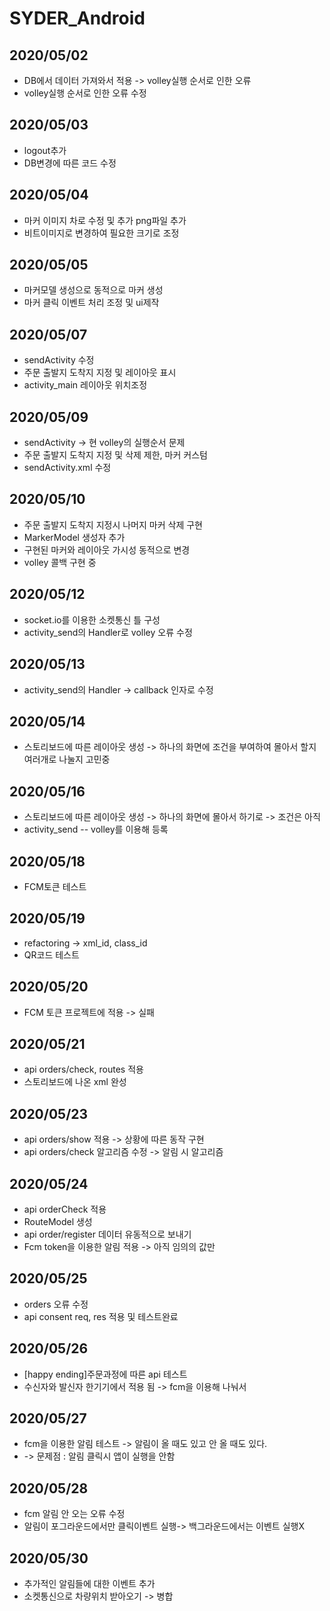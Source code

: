 # SYDER_Android
2020/05/02
-------------
* DB에서 데이터 가져와서 적용 -> volley실행 순서로 인한 오류
* volley실행 순서로 인한 오류 수정

2020/05/03 
-------------
* logout추가 
* DB변경에 따른 코드 수정

2020/05/04
-------------
* 마커 이미지 차로 수정 및 추가 png파일 추가 
* 비트이미지로 변경하여 필요한 크기로 조정

2020/05/05
-------------
* 마커모델 생성으로 동적으로 마커 생성 
* 마커 클릭 이벤트 처리 조정 및 ui제작

2020/05/07
-------------
* sendActivity 수정
* 주문 출발지 도착지 지정 및 레이아웃 표시
* activity_main 레이아웃 위치조정

2020/05/09
-------------
* sendActivity -> 현 volley의 실행순서 문제
* 주문 출발지 도착지 지정 및 삭제 제한, 마커 커스텀 
* sendActivity.xml 수정

2020/05/10
-------------
* 주문 출발지 도착지 지정시 나머지 마커 삭제 구현
* MarkerModel 생성자 추가
* 구현된 마커와 레이아웃 가시성 동적으로 변경
* volley 콜백 구현 중

2020/05/12
-------------
* socket.io를 이용한 소켓통신 틀 구성
* activity_send의 Handler로 volley 오류 수정

2020/05/13
-------------
* activity_send의 Handler -> callback 인자로 수정

2020/05/14
-------------
* 스토리보드에 따른 레이아웃 생성 -> 하나의 화면에 조건을 부여하여 몰아서 할지 여러개로 나눌지 고민중

2020/05/16
-------------
* 스토리보드에 따른 레이아웃 생성 -> 하나의 화면에 몰아서 하기로 -> 조건은 아직
* activity_send -- volley를 이용해 등록

2020/05/18
-------------
* FCM토큰 테스트 

2020/05/19
--------------
* refactoring -> xml_id, class_id
* QR코드 테스트

2020/05/20
--------------
* FCM 토큰 프로젝트에 적용 -> 실패

2020/05/21
---------------
* api orders/check, routes 적용
* 스토리보드에 나온 xml 완성

2020/05/23
---------------
* api orders/show 적용 -> 상황에 따른 동작 구현
* api orders/check 알고리즘 수정 -> 알림 시 알고리즘 

2020/05/24
---------------
* api orderCheck 적용
* RouteModel 생성
* api order/register 데이터 유동적으로 보내기
* Fcm token을 이용한 알림 적용 -> 아직 임의의 값만 

2020/05/25
----------------
* orders 오류 수정
* api consent req, res 적용 및 테스트완료

2020/05/26
----------------
* [happy ending]주문과정에 따른 api 테스트
* 수신자와 발신자 한기기에서 적용 됨 -> fcm을 이용해 나눠서 

2020/05/27
----------------
* fcm을 이용한 알림 테스트 -> 알림이 올 때도 있고 안 올 때도 있다.
* -> 문제점 : 알림 클릭시 앱이 실행을 안함 

2020/05/28
----------------
* fcm 알림 안 오는 오류 수정  
* 알림이 포그라운드에서만 클릭이벤트 실행-> 백그라운드에서는 이벤트 실행X

2020/05/30
-----------------
* 추가적인 알림들에 대한 이벤트 추가
* 소켓통신으로 차량위치 받아오기 -> 병합
